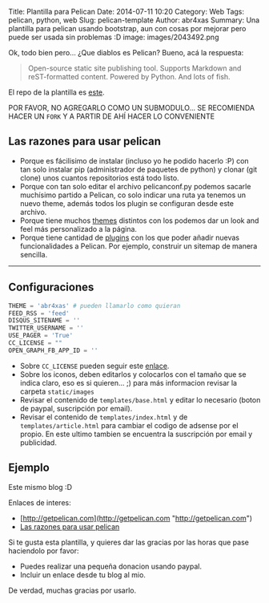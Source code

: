 Title: Plantilla para Pelican
Date: 2014-07-11 10:20
Category: Web
Tags: pelican, python, web
Slug: pelican-template
Author: abr4xas
Summary: Una plantilla para pelican usando bootstrap, aun con cosas por mejorar pero puede ser usada sin problemas :D
image: images/2043492.png

Ok, todo bien pero... ¿Que diablos es Pelican? Bueno, acá la respuesta:

> Open-source static site publishing tool. Supports Markdown and reST-formatted content. Powered by Python. And lots of fish.

El repo de la plantilla es [este](https://github.com/abr4xas/ptemplate "Repo de plantilla").


<div class="alert alert-danger" role="alert">POR FAVOR, NO AGREGARLO COMO UN SUBMODULO... SE RECOMIENDA HACER UN <code>FORK</code> Y A PARTIR DE AHÍ HACER LO CONVENIENTE</div>



## Las razones para usar pelican

 * Porque es fácilisimo de instalar (incluso yo he podido hacerlo :P) con tan solo instalar pip (administrador de paquetes de python) y clonar (git clone) unos cuantos repositorios está todo listo.
 * Porque con tan solo editar el archivo pelicanconf.py podemos sacarle muchísimo partido a Pelican, co solo indicar una ruta ya tenemos un nuevo theme, además todos los plugin se configuran desde este archivo.
 * Porque tiene muchos [themes](https://github.com/getpelican/pelican-themes "pelican-themes") distintos con los podemos dar un look and feel más personalizado a la página.
 * Porque tiene cantidad de [plugins](https://github.com/getpelican/pelican-plugins "plugins") con los que poder añadir nuevas funcionalidades a Pelican. Por ejemplo, construir un sitemap de manera sencilla.

-------

## Configuraciones 

```python
THEME = 'abr4xas' # pueden llamarlo como quieran
FEED_RSS = 'feed'
DISQUS_SITENAME = ''
TWITTER_USERNAME = ''
USE_PAGER = 'True'
CC_LICENSE = ""
OPEN_GRAPH_FB_APP_ID = ''
```

 * Sobre ```CC_LICENSE``` pueden seguir este [enlace](http://github.com/hlapp/cc-tools "cc-tools").
 * Sobre los iconos, deben editarlos y colocarlos con el tamaño que se indica claro, eso es si quieren... ;) para más informacion revisar la carpeta ```static/images```
 * Revisar el contenido de ```templates/base.html``` y editar lo necesario (boton de paypal, suscripción por email).
 * Revisar el contenido de ```templates/index.html``` y de ```templates/article.html``` para cambiar el codigo de adsense por el propio. En este ultimo tambien se encuentra la suscripción por email y publicidad.

## Ejemplo 

Este mismo blog :D

Enlaces de interes:

 * [http://getpelican.com](http://getpelican.com "http://getpelican.com")
 * [Las razones para usar pelican](http://jesuslc.com/2014/02/27/primeros-pasos-con-pelican-en-windows/ "¿Por qué elegir Pelican para crear html estático?")



Si te gusta esta plantilla, y quieres dar las gracias por las horas que pase haciendolo por favor:

 * Puedes realizar una pequeña donacion usando paypal.
 * Incluir un enlace desde tu blog al mio.

De verdad, muchas gracias por usarlo.